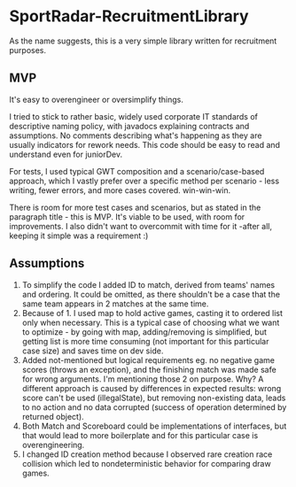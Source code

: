 # SportRadar-RecruitmentLibrary
As the name suggests, this is a very simple library written for recruitment purposes.

## MVP
It's easy to overengineer or oversimplify things.

I tried to stick to rather basic, widely used corporate IT standards of descriptive naming policy, with javadocs explaining contracts and assumptions. No comments describing what's happening as they are usually indicators for rework needs. This code should be easy to read and understand even for juniorDev.

For tests, I used typical GWT composition and a scenario/case-based approach, which I vastly prefer over a specific method per scenario - less writing, fewer errors, and more cases covered. win-win-win.

There is room for more test cases and scenarios, but as stated in the paragraph title - this is MVP. It's viable to be used, with room for improvements. I also didn't want to overcommit with time for it -after all, keeping it simple was a requirement :)

## Assumptions
1. To simplify the code I added ID to match, derived from teams' names and ordering. It could be omitted, as there shouldn't be a case that the same team appears in 2 matches at the same time.
2. Because of 1. I used map to hold active games, casting it to ordered list only when necessary. This is a typical case of choosing what we want to optimize - by going with map, adding/removing is simplified, but getting list is more time consuming (not important for this particular case size) and saves time on dev side.
3. Added not-mentioned but logical requirements eg. no negative game scores (throws an exception),  and the finishing match was made safe for wrong arguments. I'm mentioning those 2 on purpose. Why? A different approach is caused by differences in expected results: wrong score can't be used (illegalState), but removing non-existing data, leads to no action and no data corrupted (success of operation determined by returned object).
4. Both Match and Scoreboard could be implementations of interfaces, but that would lead to more boilerplate and for this particular case is overengineering.
5. I changed ID creation method because I observed rare creation race collision which led to nondeterministic behavior for comparing draw games.

   
